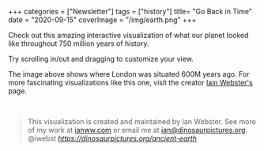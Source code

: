 +++
categories = ["Newsletter"]
tags = ["history"]
title= "Go Back in Time"
date = "2020-09-15"
coverImage = "/img/earth.png"
+++

Check out this amazing interactive visualization of what our planet looked like throughout 750 million years of history.

<!--more-->

Try scrolling in/out and dragging to customize your view.

The image above shows where London was situated 600M years ago. For more fascinating visualizations like this one, visit the creator <a href="https://www.ianww.com/" target="_blank">Iain Webster's</a> page.

<br>

<blockquote class="quoteback" darkmode="" data-title="Ancient%20Earth" data-author="@iwebst" cite="https://dinosaurpictures.org/ancient-earth">
                      This visualization is created and maintained by Ian Webster. See more of my work at <a href="https://www.ianww.com/" target="_blank" rel="noopener">ianww.com</a> or email me at <a href="mailto:ian@dinosaurpictures.org" target="_blank" rel="noopener">ian@dinosaurpictures.org</a>.
                      <footer>@iwebst <cite><a href="https://dinosaurpictures.org/ancient-earth">https://dinosaurpictures.org/ancient-earth</a></cite></footer>
                      </blockquote>
                      <script note="" src="https://cdn.jsdelivr.net/gh/Blogger-Peer-Review/quotebacks@1/quoteback.js"></script>
